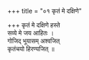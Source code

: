 +++
title = "०१ कृतं मे दक्षिणे"

+++
कृतं मे दक्षिणे हस्ते  
सव्ये मे जय आहितः ।  
गोजिद् भूयासम् अश्वजित्  
कृतंचयो हिरण्यजित् ॥